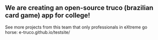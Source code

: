 ## We are creating an open-source truco (brazilian card game) app for college!

See more projects from this team that only professionals in eXtreme go horse: e-truco.github.io/testsite/
